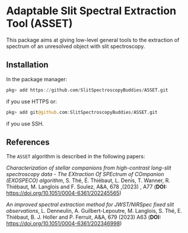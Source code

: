 # Adaptable Slit Spectral Extraction Tool (ASSET)

This package aims at giving low-level general tools to the extraction of spectrum of an
unresolved object with slit spectroscopy.


## Installation

In the package manager:

```julia
pkg> add https://github.com/SlitSpectroscopyBuddies/ASSET.git
```
if you use HTTPS or:

```julia
pkg> add git@github.com:SlitSpectroscopyBuddies/ASSET.git
```
if you use SSH.

## References

The `ASSET` algorithm is described in the following papers:

*Characterization of stellar companions from high-contrast long-slit spectroscopy data -  The EXtraction Of SPEctrum of COmpanion (EXOSPECO) algorithm*, S.  Thé, É.  Thiébaut, L.  Denis, T.  Wanner, R. Thiébaut, M.  Langlois and F.  Soulez, A&A, 678 ,(2023) , A77 (**DOI:** https://doi.org/10.1051/0004-6361/202245565)

*An improved spectral extraction method for JWST/NIRSpec fixed slit observations*, L.  Denneulin, A.  Guilbert-Lepoutre, M.  Langlois, S.  Thé, E.  Thiébaut, B. J.  Holler and P.  Ferruit, A&A, 679  (2023) A63 (**DOI:** https://doi.org/10.1051/0004-6361/202346998)
